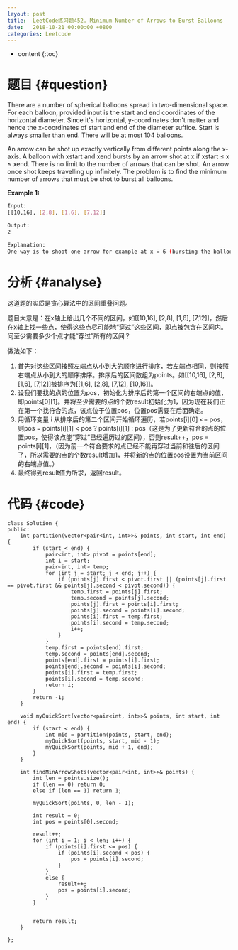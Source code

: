 ```yaml
---
layout: post
title:  LeetCode练习题452. Minimum Number of Arrows to Burst Balloons
date:   2018-10-21 00:00:00 +0800
categories: Leetcode
---
```


* content
{:toc}



# 题目  {#question}
There are a number of spherical balloons spread in two-dimensional space. For each balloon, provided input is the start and end coordinates of the horizontal diameter. Since it's horizontal, y-coordinates don't matter and hence the x-coordinates of start and end of the diameter suffice. Start is always smaller than end. There will be at most 104 balloons.

An arrow can be shot up exactly vertically from different points along the x-axis. A balloon with xstart and xend bursts by an arrow shot at x if xstart ≤ x ≤ xend. There is no limit to the number of arrows that can be shot. An arrow once shot keeps travelling up infinitely. The problem is to find the minimum number of arrows that must be shot to burst all balloons.

**Example 1:**
```bash
Input:
[[10,16], [2,8], [1,6], [7,12]]

Output:
2

Explanation:
One way is to shoot one arrow for example at x = 6 (bursting the balloons [2,8] and [1,6]) and another arrow at x = 11 (bursting the other two balloons).
```


# 分析  {#analyse}
这道题的实质是贪心算法中的区间重叠问题。

题目大意是：在x轴上给出几个不同的区间，如[[10,16], [2,8], [1,6], [7,12]]，然后在x轴上找一些点，使得这些点尽可能地“穿过”这些区间，即点被包含在区间内。问至少需要多少个点才能“穿过”所有的区间？

做法如下：
1. 首先对这些区间按照左端点从小到大的顺序进行排序，若左端点相同，则按照右端点从小到大的顺序排序。排序后的区间数组为points。如[[10,16], [2,8], [1,6], [7,12]]被排序为[[1,6], [2,8], [7,12], [10,16]]。
2. 设我们要找的点的位置为pos，初始化为排序后的第一个区间的右端点的值，即points[0][1]。并将至少需要的点的个数result初始化为1，因为现在我们正在第一个找符合的点，该点位于位置pos，位置pos需要在后面确定。
3. 用循环变量 i 从排序后的第二个区间开始循环遍历，若points[i][0] <= pos，则pos = points[i][1] < pos ? points[i][1] : pos（这是为了更新符合的点的位置pos，使得该点能“穿过”已经遍历过的区间），否则result++，pos = points[i][1]，（因为前一个符合要求的点已经不能再穿过当前和往后的区间了，所以需要的点的个数result增加1，并将新的点的位置pos设置为当前区间的右端点值。）
4. 最终得到result值为所求，返回result。


# 代码  {#code}
```
class Solution {
public:
    int partition(vector<pair<int, int>>& points, int start, int end) {
        if (start < end) {
            pair<int, int> pivot = points[end];
            int i = start;
            pair<int, int> temp;
            for (int j = start; j < end; j++) {
                if (points[j].first < pivot.first || (points[j].first == pivot.first && points[j].second < pivot.second)) {
                    temp.first = points[j].first;
                    temp.second = points[j].second;
                    points[j].first = points[i].first;
                    points[j].second = points[i].second;
                    points[i].first = temp.first;
                    points[i].second = temp.second;
                    i++;
                }
            }
            temp.first = points[end].first;
            temp.second = points[end].second;
            points[end].first = points[i].first;
            points[end].second = points[i].second;
            points[i].first = temp.first;
            points[i].second = temp.second;
            return i;
        }
        return -1;
    }

    void myQuickSort(vector<pair<int, int>>& points, int start, int end) {
        if (start < end) {
            int mid = partition(points, start, end);
            myQuickSort(points, start, mid - 1);
            myQuickSort(points, mid + 1, end);
        }
    }

    int findMinArrowShots(vector<pair<int, int>>& points) {
        int len = points.size();
        if (len == 0) return 0;
        else if (len == 1) return 1;

        myQuickSort(points, 0, len - 1);

        int result = 0;
        int pos = points[0].second;

        result++;
        for (int i = 1; i < len; i++) {
            if (points[i].first <= pos) {
                if (points[i].second < pos) {
                    pos = points[i].second;
                }
            }
            else {
                result++;
                pos = points[i].second;
            }
        }


        return result;
    }

};
```